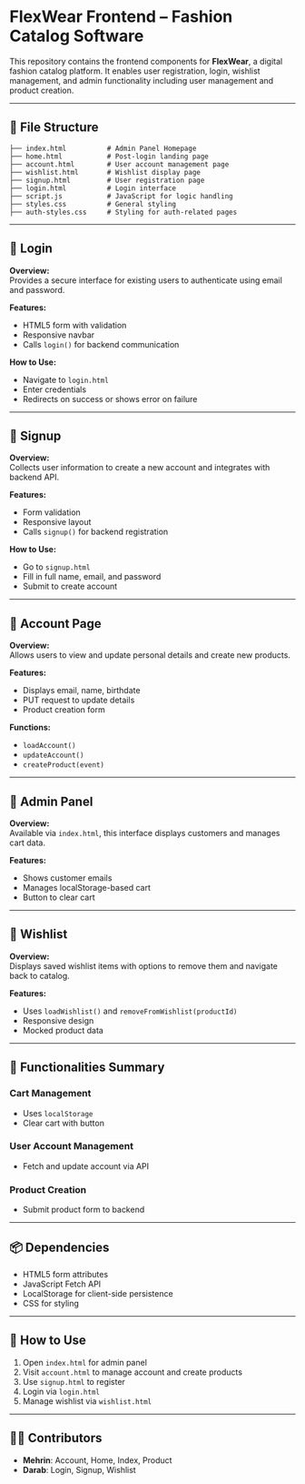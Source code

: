 # FlexWear Frontend – Fashion Catalog Software

This repository contains the frontend components for **FlexWear**, a digital fashion catalog platform. It enables user registration, login, wishlist management, and admin functionality including user management and product creation.

---

## 📁 File Structure

```
├── index.html          # Admin Panel Homepage
├── home.html           # Post-login landing page
├── account.html        # User account management page
├── wishlist.html       # Wishlist display page
├── signup.html         # User registration page
├── login.html          # Login interface
├── script.js           # JavaScript for logic handling
├── styles.css          # General styling
├── auth-styles.css     # Styling for auth-related pages
```

---

## 🔐 Login

**Overview:**  
Provides a secure interface for existing users to authenticate using email and password.

**Features:**
- HTML5 form with validation
- Responsive navbar
- Calls `login()` for backend communication

**How to Use:**
- Navigate to `login.html`
- Enter credentials
- Redirects on success or shows error on failure

---

## 📝 Signup

**Overview:**  
Collects user information to create a new account and integrates with backend API.

**Features:**
- Form validation
- Responsive layout
- Calls `signup()` for backend registration

**How to Use:**
- Go to `signup.html`
- Fill in full name, email, and password
- Submit to create account

---

## 👤 Account Page

**Overview:**  
Allows users to view and update personal details and create new products.

**Features:**
- Displays email, name, birthdate
- PUT request to update details
- Product creation form

**Functions:**
- `loadAccount()`
- `updateAccount()`
- `createProduct(event)`

---

## 🛒 Admin Panel

**Overview:**  
Available via `index.html`, this interface displays customers and manages cart data.

**Features:**
- Shows customer emails
- Manages localStorage-based cart
- Button to clear cart

---

## 💖 Wishlist

**Overview:**  
Displays saved wishlist items with options to remove them and navigate back to catalog.

**Features:**
- Uses `loadWishlist()` and `removeFromWishlist(productId)`
- Responsive design
- Mocked product data

---

## 🧠 Functionalities Summary

### Cart Management
- Uses `localStorage`
- Clear cart with button

### User Account Management
- Fetch and update account via API

### Product Creation
- Submit product form to backend

---

## 📦 Dependencies

- HTML5 form attributes
- JavaScript Fetch API
- LocalStorage for client-side persistence
- CSS for styling

---

## 🚀 How to Use

1. Open `index.html` for admin panel
2. Visit `account.html` to manage account and create products
3. Use `signup.html` to register
4. Login via `login.html`
5. Manage wishlist via `wishlist.html`

---

## 👩‍💻 Contributors

- **Mehrin**: Account, Home, Index, Product
- **Darab**: Login, Signup, Wishlist
